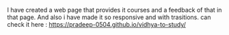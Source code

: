 I have created a web page that provides it courses and a feedback of that in that page.
And also i have made it so responsive and with trasitions.
can check it here : https://pradeep-0504.github.io/vidhya-to-study/
